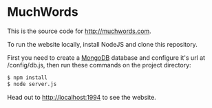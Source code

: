 # MuchWords
This is the source code for http://muchwords.com.

To run the website locally, install NodeJS and clone this repository.

First you need to create a [MongoDB](https://www.mongodb.org/) database and configure it's url at /config/db.js,
then run these commands on the project directory:

```sh
$ npm install
$ node server.js
```

Head out to [http://localhost:1994](http://localhost:1994) to see the website.
